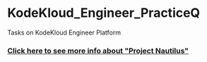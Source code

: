 # KodeKloud_Engineer_PracticeQ
Tasks on KodeKloud Engineer Platform

<h3><a href="https://kodekloudhub.github.io/kodekloud-engineer/docs/projects/nautilus">Click here to see more info about "Project Nautilus"</a></h3>
